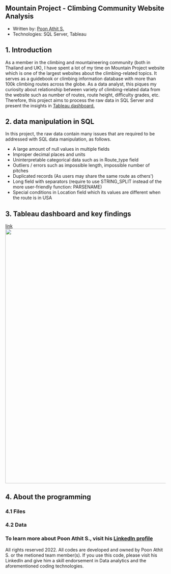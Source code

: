 ## Mountain Project - Climbing Community Website Analysis
* Written by: [Poon Athit S. ](https://www.linkedin.com/in/athit-srimachand/)
* Technologies: SQL Server, Tableau
## 1. Introduction
As a member in the climbing and mountaineering community (both in Thailand and UK), I have spent a lot of my time on Mountain Project website which is one of the largest websites about the climbing-related topics. It serves as a guidebook or climbing information database with more than 100k climbing routes across the globe. As a data analyst, this piques my curiosity about relationship between variety of climbing-related data from the website such as number of routes, route height, difficulty grades, etc. Therefore, this project aims to process the raw data in SQL Server and present the insights in [Tableau dashboard.](https://public.tableau.com/shared/74XPCMHWD?:display_count=n&:origin=viz_share_link) <br />
## 2. data manipulation in SQL
In this project, the raw data contain many issues that are required to be addressed with SQL data manipulation, as follows.
* A large amount of null values in multiple fields
* Improper decimal places and units
* Uninterpretable categorical data such as in Route_type field
* Outliers / errors such as impossible length, impossible number of pitches
* Duplicated records (As users may share the same route as others')
* Long field with separators (require to use STRING_SPLIT instead of the more user-friendly function: PARSENAME)
* Special conditions in Location field which its values are different when the route is in USA 
## 3. Tableau dashboard and key findings
[link](https://public.tableau.com/shared/74XPCMHWD?:display_count=n&:origin=viz_share_link) <br />
<img src="https://github.com/PoonAthitS/mountain-project-website-analysis/blob/main/Dashboard%20Mountain%20Project%20-%20Climbing%20Community%20Website%20Analysis.png?raw=true" width="800">


## 4. About the programming

### 4.1 Files

### 4.2 Data

### To learn more about Poon Athit S., visit his [LinkedIn profile](https://www.linkedin.com/in/athit-srimachand/)

All rights reserved 2022. All codes are developed and owned by Poon Athit S. or the metioned team member(s). If you use this code, please visit his LinkedIn and give him a skill endorsement in Data analytics and the aforementioned coding technologies.
